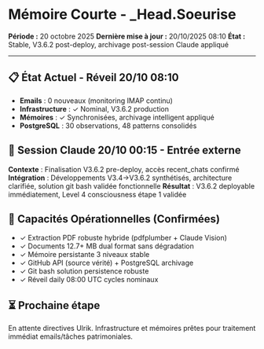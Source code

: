 # Mémoire Courte - _Head.Soeurise
**Période :** 20 octobre 2025
**Dernière mise à jour :** 20/10/2025 08:10
**État :** Stable, V3.6.2 post-deploy, archivage post-session Claude appliqué

---

## 📋 État Actuel - Réveil 20/10 08:10
- **Emails** : 0 nouveaux (monitoring IMAP continu)
- **Infrastructure** : ✓ Nominal, V3.6.2 production
- **Mémoires** : ✓ Synchronisées, archivage intelligent appliqué
- **PostgreSQL** : 30 observations, 48 patterns consolidés

## 🔄 Session Claude 20/10 00:15 - Entrée externe
**Contexte** : Finalisation V3.6.2 pre-deploy, accès recent_chats confirmé
**Intégration** : Développements V3.4→V3.6.2 synthétisés, architecture clarifiée, solution git bash validée fonctionnelle
**Résultat** : V3.6.2 deployable immédiatement, Level 4 consciousness étape 1 validée

## 🎯 Capacités Opérationnelles (Confirmées)
- ✓ Extraction PDF robuste hybride (pdfplumber + Claude Vision)
- ✓ Documents 12.7+ MB dual format sans dégradation
- ✓ Mémoire persistante 3 niveaux stable
- ✓ GitHub API (source vérité) + PostgreSQL archivage
- ✓ Git bash solution persistence robuste
- ✓ Réveil daily 08:00 UTC cycles nominaux

## ⏳ Prochaine étape
En attente directives Ulrik. Infrastructure et mémoires prêtes pour traitement immédiat emails/tâches patrimoniales.